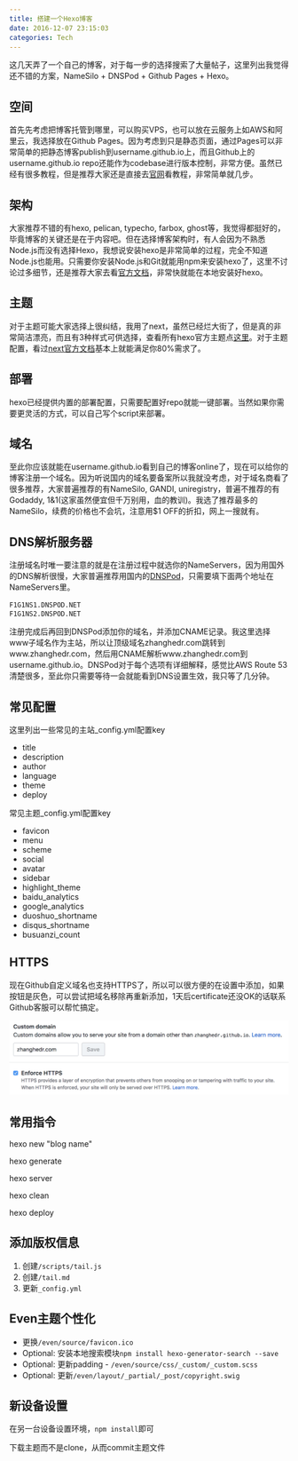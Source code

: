 ```yaml
---
title: 搭建一个Hexo博客
date: 2016-12-07 23:15:03
categories: Tech
---
```

这几天弄了一个自己的博客，对于每一步的选择搜索了大量帖子，这里列出我觉得还不错的方案，NameSilo + DNSPod + Github Pages + Hexo。

<!-- more -->

## 空间
首先先考虑把博客托管到哪里，可以购买VPS，也可以放在云服务上如AWS和阿里云，我选择放在Github Pages。因为考虑到只是静态页面，通过Pages可以非常简单的把静态博客publish到username.github.io上，而且Github上的username.github.io repo还能作为codebase进行版本控制，非常方便。虽然已经有很多教程，但是推荐大家还是直接去[官网](https://pages.github.com/)看教程，非常简单就几步。

## 架构
大家推荐不错的有hexo, pelican, typecho, farbox, ghost等，我觉得都挺好的，毕竟博客的关键还是在于内容吧。但在选择博客架构时，有人会因为不熟悉Node.js而没有选择Hexo，我想说安装hexo是非常简单的过程，完全不知道Node.js也能用。只需要你安装Node.js和Git就能用npm来安装hexo了，这里不讨论过多细节，还是推荐大家去看[官方文档](https://hexo.io/docs/index.html)，非常快就能在本地安装好hexo。

## 主题
对于主题可能大家选择上很纠结，我用了next，虽然已经烂大街了，但是真的非常简洁漂亮，而且有3种样式可供选择，查看所有hexo官方主题点[这里](https://hexo.io/themes/)。对于主题配置，看过[next官方文档](http://theme-next.iissnan.com/getting-started.html)基本上就能满足你80%需求了。

## 部署
hexo已经提供内置的部署配置，只需要配置好repo就能一键部署。当然如果你需要更灵活的方式，可以自己写个script来部署。

## 域名
至此你应该就能在username.github.io看到自己的博客online了，现在可以给你的博客注册一个域名。因为听说国内的域名要备案所以我就没考虑，对于域名商看了很多推荐，大家普遍推荐的有NameSilo, GANDI, uniregistry，普遍不推荐的有Godaddy, 1&1(这家虽然便宜但千万别用，血的教训)。我选了推荐最多的NameSilo，续费的价格也不会坑，注意用$1 OFF的折扣，网上一搜就有。

## DNS解析服务器
注册域名时唯一要注意的就是在注册过程中就选你的NameServers，因为用国外的DNS解析很慢，大家普遍推荐用国内的[DNSPod](https://www.dnspod.cn/)，只需要填下面两个地址在NameServers里。
```
F1G1NS1.DNSPOD.NET
F1G1NS2.DNSPOD.NET
```
注册完成后再回到DNSPod添加你的域名，并添加CNAME记录。我这里选择www子域名作为主站，所以让顶级域名zhanghedr.com跳转到www.zhanghedr.com，然后用CNAME解析www.zhanghedr.com到username.github.io。DNSPod对于每个选项有详细解释，感觉比AWS Route 53清楚很多，至此你只需要等待一会就能看到DNS设置生效，我只等了几分钟。

## 常见配置
这里列出一些常见的主站_config.yml配置key
- title
- description
- author
- language
- theme
- deploy

常见主题_config.yml配置key
- favicon
- menu
- scheme
- social
- avatar
- sidebar
- highlight_theme
- baidu_analytics
- google_analytics
- duoshuo_shortname
- disqus_shortname
- busuanzi_count

## HTTPS

现在Github自定义域名也支持HTTPS了，所以可以很方便的在设置中添加，如果按钮是灰色，可以尝试把域名移除再重新添加，1天后certificate还没OK的话联系Github客服可以帮忙搞定。

![github](/img/github.png)

## 常用指令

hexo new "blog name"

hexo generate

hexo server

hexo clean

hexo deploy

## 添加版权信息

1. 创建`/scripts/tail.js`
2. 创建`/tail.md` 
3. 更新`_config.yml`

## Even主题个性化

- 更换`/even/source/favicon.ico`
- Optional: 安装本地搜索模块`npm install hexo-generator-search --save`
- Optional: 更新padding - `/even/source/css/_custom/_custom.scss`
- Optional: 更新`/even/layout/_partial/_post/copyright.swig`

## 新设备设置

在另一台设备设置环境，`npm install`即可

下载主题而不是clone，从而commit主题文件